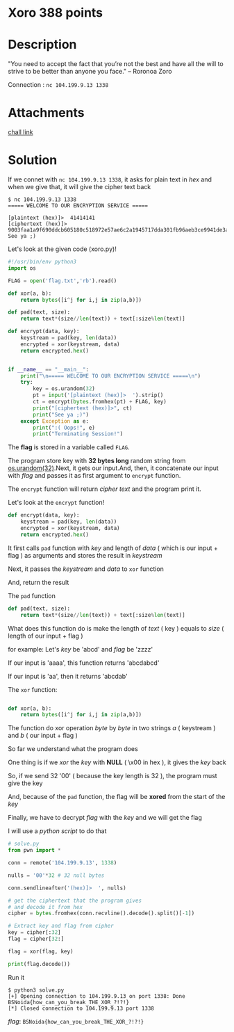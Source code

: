 # Xoro 388 points

# Description
"You need to accept the fact that you’re not the best and have all the will to strive to be better than anyone you face." – Roronoa Zoro

Connection : `nc 104.199.9.13 1338`
# Attachments
[chall link](https://storage.googleapis.com/noida_ctf/Crypto/xoro.py)

# Solution
If we connet with `nc 104.199.9.13 1338`, it asks for plain text in *hex* and when we give that, it will give the cipher text back
```
$ nc 104.199.9.13 1338
===== WELCOME TO OUR ENCRYPTION SERVICE =====

[plaintext (hex)]>  41414141
[ciphertext (hex)]> 9003faa1a9f690ddcb605180c518972e57ae6c2a1945717dda301fb96aeb3ce9941de3afb9fae1939d254d
See ya ;)
```
Let's look at the given code (xoro.py)!
```python
#!/usr/bin/env python3
import os

FLAG = open('flag.txt','rb').read()

def xor(a, b):
    return bytes([i^j for i,j in zip(a,b)])

def pad(text, size):
    return text*(size//len(text)) + text[:size%len(text)]

def encrypt(data, key):
    keystream = pad(key, len(data))
    encrypted = xor(keystream, data)
    return encrypted.hex()


if __name__ == "__main__":
    print("\n===== WELCOME TO OUR ENCRYPTION SERVICE =====\n")
    try:
        key = os.urandom(32)
        pt = input('[plaintext (hex)]>  ').strip()
        ct = encrypt(bytes.fromhex(pt) + FLAG, key)
        print("[ciphertext (hex)]>", ct)
        print("See ya ;)")
    except Exception as e:
        print(":( Oops!", e)
        print("Terminating Session!")
```

The **flag** is stored in a variable called `FLAG`.

The program store key with **32 bytes long** random string from [os.urandom(32)](https://docs.python.org/3/library/os.html#os.urandom).Next, it gets our input.And, then, it concatenate our input with *flag* and passes it as first argument to `encrypt` function.

The `encrypt` function will return *cipher text* and the program print it.

Let's look at the `encrypt` function!
```python
def encrypt(data, key):
    keystream = pad(key, len(data))
    encrypted = xor(keystream, data)
    return encrypted.hex()
```
It first calls `pad` function with *key* and length of *data* ( which is our input + flag ) as arguments and stores the result in *keystream*

Next, it passes the *keystream* and *data* to `xor` function

And, return the result

The `pad` function
```python
def pad(text, size):
    return text*(size//len(text)) + text[:size%len(text)]
```
What does this function do is make the length of *text* ( key ) equals to *size* ( length of our input + flag )

for example:
Let's *key* be 'abcd' and *flag* be 'zzzz'

If our input is 'aaaa', this function returns 'abcdabcd'

If our input is 'aa', then it returns 'abcdab'

The `xor` function:
```python

def xor(a, b):
    return bytes([i^j for i,j in zip(a,b)])
```
The function do xor operation *byte* by *byte* in two strings *a* ( keystream ) and *b* ( our input + flag )

So far we understand what the program does

One thing is if we *xor* the *key* with **NULL** ( \x00 in hex ), it gives the *key* back

So, if we send 32 '00' ( because the key length is 32 ), the program must give the key

And, because of the `pad` function, the flag will be **xored** from the start of the *key*

Finally, we have to decrypt *flag* with the *key* and we will get the flag

I will use a *python script* to do that

```python
# solve.py
from pwn import *

conn = remote('104.199.9.13', 1338)

nulls = '00'*32 # 32 null bytes

conn.sendlineafter('(hex)]>  ', nulls)

# get the ciphertext that the program gives
# and decode it from hex
cipher = bytes.fromhex(conn.recvline().decode().split()[-1])

# Extract key and flag from cipher
key = cipher[:32]
flag = cipher[32:]

flag = xor(flag, key)

print(flag.decode())
```

Run it
```
$ python3 solve.py
[+] Opening connection to 104.199.9.13 on port 1338: Done
BSNoida{how_can_you_break_THE_XOR_?!?!}
[*] Closed connection to 104.199.9.13 port 1338
```

*flag*: `BSNoida{how_can_you_break_THE_XOR_?!?!}`
